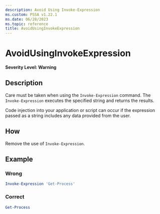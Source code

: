 ```yaml
---
description: Avoid Using Invoke-Expression
ms.custom: PSSA v1.22.1
ms.date: 06/28/2023
ms.topic: reference
title: AvoidUsingInvokeExpression
---
```

# AvoidUsingInvokeExpression

**Severity Level: Warning**

## Description

Care must be taken when using the `Invoke-Expression` command. The `Invoke-Expression` executes the
specified string and returns the results.

Code injection into your application or script can occur if the expression passed as a string
includes any data provided from the user.

## How

Remove the use of `Invoke-Expression`.

## Example

### Wrong

```powershell
Invoke-Expression 'Get-Process'
```

### Correct

```powershell
Get-Process
```
